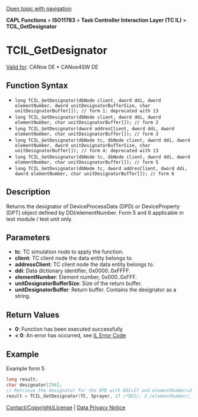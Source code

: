 [Open topic with navigation](../../../../../../CANoeDEFamily.htm#Topics/CAPLFunctions/ISO11783/ISOInteractionLayerTC/Functions/CAPLfunctionIso11783TCILGetDesignator.md)

**CAPL Functions** » **ISO11783** » **Task Controller Interaction Layer (TC IL)** » **TCIL_GetDesignator**

# TCIL_GetDesignator

[Valid for](../../../../Shared/FeatureAvailability.md): CANoe DE • CANoe4SW DE

## Function Syntax

- `long TCIL_GetDesignator(dbNode client, dword ddi, dword elementNumber, dword unitDesignatorBufferSize, char unitDesignatorBuffer[]); // form 1: deprecated with 13`
- `long TCIL_GetDesignator(dbNode client, dword ddi, dword elementNumber, char unitDesignatorBuffer[]); // form 2`
- `long TCIL_GetDesignator(dword addresClient, dword ddi, dword elementNumber, char unitDesignatorBuffer[]); // form 3`
- `long TCIL_GetDesignator(dbNode tc, dbNode client, dword ddi, dword elementNumber, dword unitDesignatorBufferSize, char unitDesignatorBuffer[]); // form 4: deprecated with 13`
- `long TCIL_GetDesignator(dbNode tc, dbNode client, dword ddi, dword elementNumber, char unitDesignatorBuffer[]); // form 5`
- `long TCIL_GetDesignator(dbNode tc, dword addresClient, dword ddi, dword elementNumber, char unitDesignatorBuffer[]); // form 6`

## Description

Returns the designator of DeviceProcessData (DPD) or DeviceProperty (DPT) object defined by DDI/elementNumber. Form 5 and 6 applicable in test module / test unit only.

## Parameters

- **tc**: TC simulation node to apply the function.
- **client**: TC client node the data entity belongs to.
- **addressClient**: TC client node the data entity belongs to.
- **ddi**: Data dictionary identifier, 0x0000..0xFFFF.
- **elementNumber**: Element number, 0x000..0xFFF.
- **unitDesignatorBufferSize**: Size of the return buffer.
- **unitDesignatorBuffer**: Return buffer. Contains the designator as a string.

## Return Values

- **0**: Function has been executed successfully
- **< 0**: An error has occurred, see [IL Error Code](../../../CAPLfunctionsISOj1939ErrorCodes.md)

## Example

Example form 5

```c
long result;
char designator[256];
// Retrieve the designator for the DPD with DDI=17 and elementNumber=3 from DDOP uploaded by Sprayer to TC
result = TCIL_GetDesignator(TC, Sprayer, 17 /*DDI/, 3 /elementNumber/, designator /buffer/);
```

[Contact/Copyright/License](../../../../Shared/ContactCopyrightLicense.md) | [Data Privacy Notice](https://www.vector.com/int/en/company/get-info/privacy-policy/)
